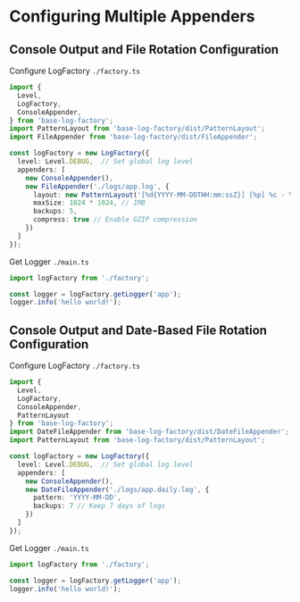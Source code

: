 # Configuring Multiple Appenders

## Console Output and File Rotation Configuration

Configure LogFactory `./factory.ts`
```typescript
import { 
  Level,
  LogFactory, 
  ConsoleAppender,
} from 'base-log-factory';
import PatternLayout from 'base-log-factory/dist/PatternLayout';
import FileAppender from 'base-log-factory/dist/FileAppender';

const logFactory = new LogFactory({
  level: Level.DEBUG,  // Set global log level
  appenders: [
    new ConsoleAppender(),
    new FileAppender('./logs/app.log', {
      layout: new PatternLayout('[%d{YYYY-MM-DDTHH:mm:ssZ}] [%p] %c - %m %x{userId}'),
      maxSize: 1024 * 1024, // 1MB
      backups: 5,
      compress: true // Enable GZIP compression
    })
  ]
});
```

Get Logger `./main.ts`
```typescript
import logFactory from './factory';

const logger = logFactory.getLogger('app');
logger.info('hello world!');
```

## Console Output and Date-Based File Rotation Configuration

Configure LogFactory `./factory.ts`
```typescript
import { 
  Level,
  LogFactory, 
  ConsoleAppender, 
  PatternLayout 
} from 'base-log-factory';
import DateFileAppender from 'base-log-factory/dist/DateFileAppender';
import PatternLayout from 'base-log-factory/dist/PatternLayout';

const logFactory = new LogFactory({
  level: Level.DEBUG,  // Set global log level
  appenders: [
    new ConsoleAppender(),
    new DateFileAppender('./logs/app.daily.log', {
      pattern: 'YYYY-MM-DD',
      backups: 7 // Keep 7 days of logs
    })
  ]
});
```

Get Logger `./main.ts`
```typescript
import logFactory from './factory';

const logger = logFactory.getLogger('app');
logger.info('hello world!');
```